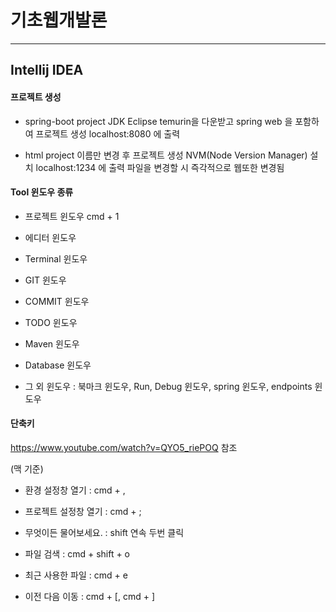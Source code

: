 # 기초웹개발론
------------



## Intellij IDEA



#### 프로젝트 생성

* spring-boot project
JDK Eclipse temurin을 다운받고 spring web 을 포함하여 프로젝트 생성
localhost:8080 에 출력


* html project
이름만 변경 후 프로젝트 생성
NVM(Node Version Manager) 설치
localhost:1234 에 출력
파일을 변경할 시 즉각적으로 웹또한 변경됨


#### Tool 윈도우 종류

* 프로젝트 윈도우 cmd + 1

* 에디터 윈도우

* Terminal 윈도우

* GIT 윈도우

* COMMIT 윈도우

* TODO 윈도우

* Maven 윈도우

* Database 윈도우

* 그 외 윈도우 : 북마크 윈도우, Run, Debug  윈도우, spring 윈도우, endpoints 윈도우



#### 단축키

https://www.youtube.com/watch?v=QYO5_riePOQ 참조

(맥 기준)

* 환경 설정창 열기 : cmd + ,

* 프로젝트 설정창 열기 : cmd + ;

* 무엇이든 물어보세요. : shift 연속 두번 클릭

* 파일 검색 : cmd + shift + o

* 최근 사용한 파일 : cmd + e

* 이전 다음 이동 : cmd + [, cmd + ]
